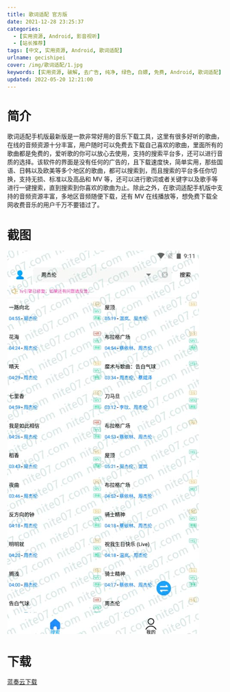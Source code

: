 ```yaml
---
title: 歌词适配 官方版
date: 2021-12-28 23:25:37
categories:
  - [实用资源, Android, 影音视听]
  - [站长推荐]
tags: [中文, 实用资源, Android, 歌词适配]
urlname: gecishipei
cover: /img/歌词适配/1.jpg
keywords: [实用资源, 破解, 去广告, 纯净, 绿色, 白嫖, 免费, Android, 歌词适配]
updated: 2022-05-20 12:21:00
---
```


# 简介

歌词适配手机版最新版是一款非常好用的音乐下载工具，这里有很多好听的歌曲，在线的音频资源十分丰富，用户随时可以免费去下载自己喜欢的歌曲，里面所有的歌曲都是免费的，爱听歌的你可以放心去使用，支持的搜索平台多，还可以进行音质的选择。该软件的界面是没有任何的广告的，且下载速度快，简单实用，那些国语、日韩以及欧美等多个地区的歌曲，都可以搜索到，而且搜索的平台多任你切换，支持无损、标准以及高品和 MV 等，还可以进行歌词或者关键字以及歌手等进行一键搜索，直到搜索到你喜欢的歌曲为止。除此之外，在歌词适配手机版中支持的音频资源丰富，多地区音频随便下载，还有 MV 在线播放等，想免费下载全网收费音乐的用户千万不要错过了。

# 截图

![](/img/歌词适配/2.jpg)

# 下载

[蓝奏云下载](https://gcsp.lanzoux.com/b0e895h2b)
